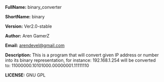 **FullName:**  binary_converter

**ShortName:** binary

**Version:** Ver2.0-stable

**Author:** Aren GamerZ

**Email:** arendevel@gmail.com

**Description:**  This is a program that will convert given IP address or number into its binary representation, for instance:
                  192.168.1.254 will be converted to: 11000000.10101000.00000001.11111110

**LICENSE:** GNU GPL
